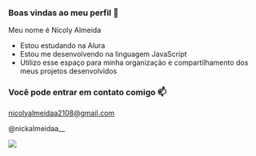 ### Boas vindas ao meu perfil 💙

Meu nome é Nicoly Almeida

- Estou estudando na Alura
- Estou me desenvolvendo na linguagem JavaScript
- Utilizo esse espaço para minha organização e compartilhamento dos meus projetos desenvolvidos

### Você pode entrar em contato comigo 📫

nicolyalmeidaa2108@gmail.com

@nickalmeidaa__


![](https://media1.tenor.com/m/9nJ-0quW1pAAAAAC/elsa-queen-elsa.gif)
